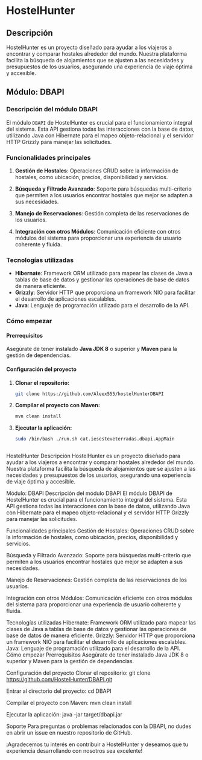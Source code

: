 # HostelHunter

## Descripción
HostelHunter es un proyecto diseñado para ayudar a los viajeros a encontrar y comparar hostales alrededor del mundo. Nuestra plataforma facilita la búsqueda de alojamientos que se ajusten a las necesidades y presupuestos de los usuarios, asegurando una experiencia de viaje óptima y accesible.

## Módulo: DBAPI

### Descripción del módulo DBAPI

El módulo `DBAPI` de HostelHunter es crucial para el funcionamiento integral del sistema. Esta API gestiona todas las interacciones con la base de datos, utilizando Java con Hibernate para el mapeo objeto-relacional y el servidor HTTP Grizzly para manejar las solicitudes.

### Funcionalidades principales

1. **Gestión de Hostales**: Operaciones CRUD sobre la información de hostales, como ubicación, precios, disponibilidad y servicios.

2. **Búsqueda y Filtrado Avanzado**: Soporte para búsquedas multi-criterio que permiten a los usuarios encontrar hostales que mejor se adapten a sus necesidades.

3. **Manejo de Reservaciones**: Gestión completa de las reservaciones de los usuarios.

4. **Integración con otros Módulos**: Comunicación eficiente con otros módulos del sistema para proporcionar una experiencia de usuario coherente y fluida.

### Tecnologías utilizadas

- **Hibernate**: Framework ORM utilizado para mapear las clases de Java a tablas de base de datos y gestionar las operaciones de base de datos de manera eficiente.
- **Grizzly**: Servidor HTTP que proporciona un framework NIO para facilitar el desarrollo de aplicaciones escalables.
- **Java**: Lenguaje de programación utilizado para el desarrollo de la API.

### Cómo empezar

#### Prerrequisitos

Asegúrate de tener instalado **Java JDK 8** o superior y **Maven** para la gestión de dependencias.

#### Configuración del proyecto

1. **Clonar el repositorio:**
   ```bash
   git clone https://github.com/Aleex555/hostelHunterDBAPI


2. **Compilar el proyecto con Maven:**
   ```bash
   mvn clean install

3. **Ejecutar la aplicación:**
   ```bash
   sudo /bin/bash ./run.sh cat.iesesteveterradas.dbapi.AppMain



HostelHunter
Descripción
HostelHunter es un proyecto diseñado para ayudar a los viajeros a encontrar y comparar hostales alrededor del mundo. Nuestra plataforma facilita la búsqueda de alojamientos que se ajusten a las necesidades y presupuestos de los usuarios, asegurando una experiencia de viaje óptima y accesible.

Módulo: DBAPI
Descripción del módulo DBAPI
El módulo DBAPI de HostelHunter es crucial para el funcionamiento integral del sistema. Esta API gestiona todas las interacciones con la base de datos, utilizando Java con Hibernate para el mapeo objeto-relacional y el servidor HTTP Grizzly para manejar las solicitudes.

Funcionalidades principales
Gestión de Hostales: Operaciones CRUD sobre la información de hostales, como ubicación, precios, disponibilidad y servicios.

Búsqueda y Filtrado Avanzado: Soporte para búsquedas multi-criterio que permiten a los usuarios encontrar hostales que mejor se adapten a sus necesidades.

Manejo de Reservaciones: Gestión completa de las reservaciones de los usuarios.

Integración con otros Módulos: Comunicación eficiente con otros módulos del sistema para proporcionar una experiencia de usuario coherente y fluida.

Tecnologías utilizadas
Hibernate: Framework ORM utilizado para mapear las clases de Java a tablas de base de datos y gestionar las operaciones de base de datos de manera eficiente.
Grizzly: Servidor HTTP que proporciona un framework NIO para facilitar el desarrollo de aplicaciones escalables.
Java: Lenguaje de programación utilizado para el desarrollo de la API.
Cómo empezar
Prerrequisitos
Asegúrate de tener instalado Java JDK 8 o superior y Maven para la gestión de dependencias.

Configuración del proyecto
Clonar el repositorio:
git clone https://github.com/HostelHunter/DBAPI.git

Entrar al directorio del proyecto:
cd DBAPI

Compilar el proyecto con Maven:
mvn clean install

Ejecutar la aplicación:
java -jar target/dbapi.jar

Soporte
Para preguntas o problemas relacionados con la DBAPI, no dudes en abrir un issue en nuestro repositorio de GitHub.

¡Agradecemos tu interés en contribuir a HostelHunter y deseamos que tu experiencia desarrollando con nosotros sea excelente!
